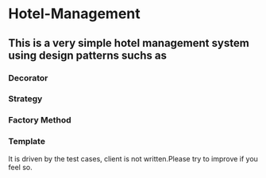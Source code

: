 # Hotel-Management
## This is a very simple hotel management system using design patterns suchs as 
### Decorator
### Strategy
### Factory Method
### Template
It is driven by the test cases, client is not written.Please try to improve if you feel so.
